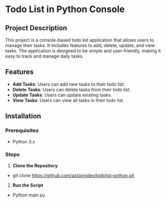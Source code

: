 # Todo List in Python Console

## Project Description

This project is a console-based todo list application that allows users to manage their tasks. It includes features to add, delete, update, and view tasks. The application is designed to be simple and user-friendly, making it easy to track and manage daily tasks.

## Features

- **Add Tasks**: Users can add new tasks to their todo list.
- **Delete Tasks**: Users can delete tasks from their todo list.
- **Update Tasks**: Users can update existing tasks.
- **View Tasks**: Users can view all tasks in their todo list.

## Installation

### Prerequisites

- Python 3.x

### Steps

1. **Clone the Repository**

- git clone https://github.com/azizprodev/todolist-python.git

2. **Run the Script**

- Python main.py  

